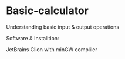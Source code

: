 # Basic-calculator
Understanding basic input &amp; output operations


Software & Installtion: 

JetBrains Clion with minGW compliler
